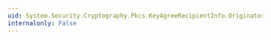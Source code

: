 ```yaml
---
uid: System.Security.Cryptography.Pkcs.KeyAgreeRecipientInfo.OriginatorIdentifierOrKey
internalonly: False
---
```

